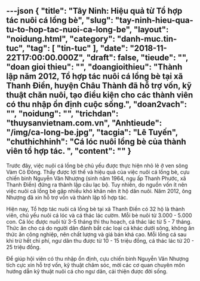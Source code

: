 ---json
{
    "title": "Tây Ninh: Hiệu quả từ Tổ hợp tác nuôi cá lồng bè",
    "slug": "tay-ninh-hieu-qua-tu-to-hop-tac-nuoi-ca-long-be",
    "layout": "noidung.html",
    "category": "danh-muc.tin-tuc",
    "tag": [
        "tin-tuc"
    ],
    "date": "2018-11-22T17:00:00.000Z",
    "draft": false,
    "tieude": "",
    "doan gioi thieu": "",
    "doangioithieu": "Thành lập năm 2012, Tổ hợp tác nuôi cá lồng bè tại xã Thanh Ðiền, huyện Châu Thành đã hỗ trợ vốn, kỹ thuật chăn nuôi, tạo điều kiện cho các thành viên có thu nhập ổn định cuộc sống.",
    "doan2vach": "",
    "noidung": "",
    "trichdan": "thuysanvietnam.com.vn",
    "Anhtieude": "/img/ca-long-be.jpg",
    "tacgia": "Lê Tuyến",
    "chuthichhinh": "Cá lóc nuôi lồng bè của thành viên tổ hợp tác. ",
    "__content__": ""
}
---
<p>Trước đ&acirc;y, việc nu&ocirc;i c&aacute; lồng b&egrave; chủ yếu được thực hiện nhỏ lẻ ở ven s&ocirc;ng V&agrave;m Cỏ &ETH;&ocirc;ng. Thấy được lợi thế v&agrave; hiệu quả của việc nu&ocirc;i c&aacute; lồng b&egrave;, cựu chiến binh Nguyễn Văn Nhượng (sinh năm 1964, ngụ ấp Thanh Phước, x&atilde; Thanh &ETH;iền) đứng ra th&agrave;nh lập c&acirc;u lạc bộ. Tuy nhi&ecirc;n, do nguồn vốn &iacute;t n&ecirc;n việc nu&ocirc;i c&aacute; lồng b&egrave; gặp nhiều kh&oacute; khăn n&ecirc;n &iacute;t hộ d&acirc;n nu&ocirc;i. Năm 2012, &ocirc;ng Nhượng đ&atilde; xin hỗ trợ vốn v&agrave; th&agrave;nh lập tổ hợp t&aacute;c.</p>

<p>Hiện nay, Tổ hợp t&aacute;c nu&ocirc;i c&aacute; lồng b&egrave; tại x&atilde; Thanh &ETH;iền c&oacute; 32 hộ l&agrave; th&agrave;nh vi&ecirc;n, chủ yếu nu&ocirc;i c&aacute; l&oacute;c v&agrave; c&aacute; th&aacute;c l&aacute;c cườm. Mỗi b&egrave; nu&ocirc;i từ 3.000 - 5.000 con. C&aacute; l&oacute;c được nu&ocirc;i từ 3-5 th&aacute;ng th&igrave; thu hoạch, c&aacute; th&aacute;c l&aacute;c từ 5 - 7 th&aacute;ng. Thức ăn cho c&aacute; do người d&acirc;n đ&aacute;nh bắt c&aacute;c loại c&aacute; kh&aacute;c dưới s&ocirc;ng, kh&ocirc;ng ăn thức ăn c&ocirc;ng nghiệp, n&ecirc;n chất lượng v&agrave; gi&aacute; b&aacute;n kh&aacute; cao. Mỗi lồng c&aacute; sau khi trừ hết chi ph&iacute;, ngư d&acirc;n thu được từ 10 - 15 triệu đồng, c&aacute; th&aacute;c l&aacute;c từ 20 - 25 triệu đồng.</p>

<p>&ETH;ể gi&uacute;p hội vi&ecirc;n c&oacute; thu nhập ổn định, cựu chiến binh Nguyễn Văn Nhượng t&iacute;ch cực xin hỗ trợ vốn, kỹ thuật chăm s&oacute;c, mời c&aacute;c cơ quan chuy&ecirc;n m&ocirc;n hướng dẫn kỹ thuật nu&ocirc;i c&aacute; cho ngư d&acirc;n, cải thiện được đời sống.</p>
